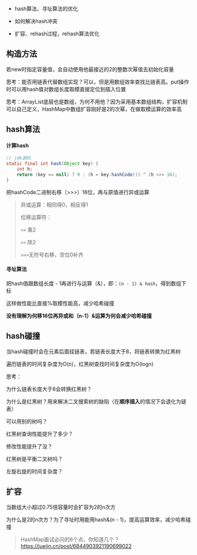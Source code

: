 - hash算法、寻址算法的优化

- 如何解决hash冲突

- 扩容、rehash过程，rehash算法优化

 

## 构造方法

若new时指定容量值，会自动使用他最接近的2的整数次幂值去初始化容量

思考：能否用链表代替数组实现？可以，但是用数组效率查找比链表高。put操作时可以用hash值对数组长度取模直接定位到插入位置

思考：ArrayList底层也是数组，为何不用他？因为采用基本数组结构，扩容机制可以自己定义，HashMap中数组扩容刚好是2的次幂，在做取模运算的效率高







## hash算法

#### 计算hash

```java
// jdk源码
static final int hash(Object key) {
    int h;
    return (key == null) ? 0 : (h = key.hashCode()) ^ (h >>> 16);
}
```

把hashCode二进制右移（>>>）16位，再与原值进行异或运算

> 异或运算：相同得0，相反得1
>
> 位移运算符：
>
> ```<<``` 乘2
>
> ```>>``` 除2
>
> ```>>>```无符号右移，空位0补齐



#### 寻址算法

把hash值跟数组长度 - 1再进行与运算（&），即：```(n - 1) & hash```，得到数组下标

这样做性能比直接%取模性能高，减少哈希碰撞



**没有理解为何移16位再异或和（n-1）&运算为何会减少哈希碰撞**







## hash碰撞

当hash碰撞时会在元素后面挂链表，若链表长度大于8，将链表转换为红黑树

遍历链表的时间复杂度为O(n)，红黑树查找时间复杂度为O(logn)

思考：

为什么链表长度大于8会转换红黑树？

为什么是红黑树？用来解决二叉搜索树的缺陷（在**顺序插入**的情况下会退化为链表）

可以用别的树吗？

红黑树查询性能提升了多少？

修改性能提升了没？ 

红黑树是平衡二叉树吗？

左旋右旋的时间复杂度？





## 扩容

当数组大小超过0.75倍容量时会扩容为2的n次方

为什么是2的n次方？为了寻址时用能用hash&(n - 1)，提高运算效率，减少哈希碰撞





> HashMap面试必问的6个点，你知道几个？https://juejin.cn/post/6844903921190699022